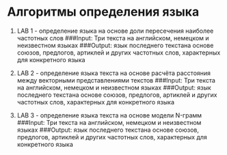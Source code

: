 # Алгоритмы определения языка

1. LAB 1 - определение языка на основе доли пересечения наиболее частотных слов
    ###Input: Три текста на английском, немецком и неизвестном языках
   ###Output: язык последнего текстана основе союзов, предлогов, артиклей и других частотных слов, характерных для конкретного языка
   
3. LAB 2 - определение языка текста на основе расчёта расстояния между векторными представлениями текстов
     ###Input: Три текста на английском, немецком и неизвестном языках
   ###Output: язык последнего текстана основе союзов, предлогов, артиклей и других частотных слов, характерных для конкретного языка
4. LAB 3 - определение языка текста на основе модели N-грамм
   ###Input: Три текста на английском, немецком и неизвестном языках
   ###Output: язык последнего текстана основе союзов, предлогов, артиклей и других частотных слов, характерных для конкретного языка
